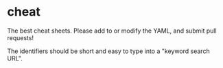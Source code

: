 cheat
=====

The best cheat sheets.  Please add to or modify the YAML, and submit pull requests!

The identifiers should be short and easy to type into a "keyword search URL".
